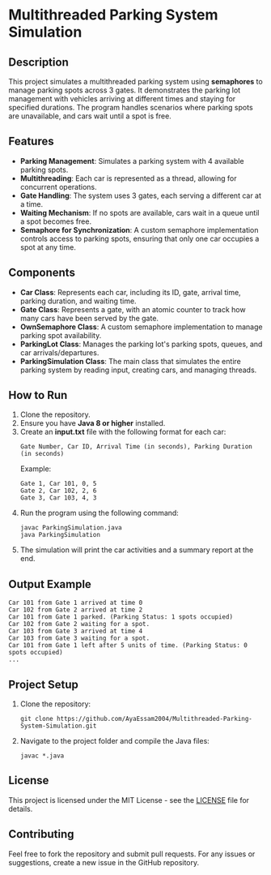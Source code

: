 
# Multithreaded Parking System Simulation

## Description
This project simulates a multithreaded parking system using **semaphores** to manage parking spots across 3 gates. It demonstrates the parking lot management with vehicles arriving at different times and staying for specified durations. The program handles scenarios where parking spots are unavailable, and cars wait until a spot is free.

## Features
- **Parking Management**: Simulates a parking system with 4 available parking spots.
- **Multithreading**: Each car is represented as a thread, allowing for concurrent operations.
- **Gate Handling**: The system uses 3 gates, each serving a different car at a time.
- **Waiting Mechanism**: If no spots are available, cars wait in a queue until a spot becomes free.
- **Semaphore for Synchronization**: A custom semaphore implementation controls access to parking spots, ensuring that only one car occupies a spot at any time.

## Components
- **Car Class**: Represents each car, including its ID, gate, arrival time, parking duration, and waiting time.
- **Gate Class**: Represents a gate, with an atomic counter to track how many cars have been served by the gate.
- **OwnSemaphore Class**: A custom semaphore implementation to manage parking spot availability.
- **ParkingLot Class**: Manages the parking lot's parking spots, queues, and car arrivals/departures.
- **ParkingSimulation Class**: The main class that simulates the entire parking system by reading input, creating cars, and managing threads.

## How to Run
1. Clone the repository.
2. Ensure you have **Java 8 or higher** installed.
3. Create an **input.txt** file with the following format for each car:
   ```
   Gate Number, Car ID, Arrival Time (in seconds), Parking Duration (in seconds)
   ```
   Example:
   ```
   Gate 1, Car 101, 0, 5
   Gate 2, Car 102, 2, 6
   Gate 3, Car 103, 4, 3
   ```
4. Run the program using the following command:
   ```
   javac ParkingSimulation.java
   java ParkingSimulation
   ```
5. The simulation will print the car activities and a summary report at the end.

## Output Example
```
Car 101 from Gate 1 arrived at time 0
Car 102 from Gate 2 arrived at time 2
Car 101 from Gate 1 parked. (Parking Status: 1 spots occupied)
Car 102 from Gate 2 waiting for a spot.
Car 103 from Gate 3 arrived at time 4
Car 103 from Gate 3 waiting for a spot.
Car 101 from Gate 1 left after 5 units of time. (Parking Status: 0 spots occupied)
...
```

## Project Setup
1. Clone the repository:
   ```
   git clone https://github.com/AyaEssam2004/Multithreaded-Parking-System-Simulation.git
   ```
2. Navigate to the project folder and compile the Java files:
   ```
   javac *.java
   ```

## License
This project is licensed under the MIT License - see the [LICENSE](LICENSE) file for details.

## Contributing
Feel free to fork the repository and submit pull requests. For any issues or suggestions, create a new issue in the GitHub repository.

